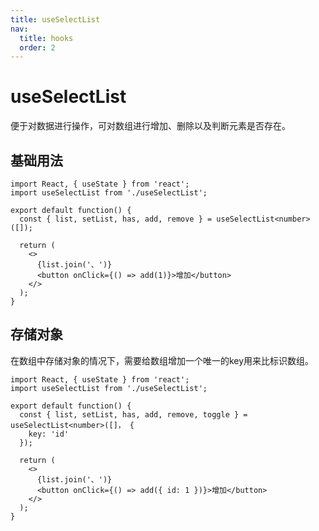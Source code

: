 ```yaml
---
title: useSelectList
nav:
  title: hooks
  order: 2
---
```


# useSelectList

便于对数据进行操作，可对数组进行增加、删除以及判断元素是否存在。

## 基础用法

```tsx
import React, { useState } from 'react';
import useSelectList from './useSelectList';

export default function() {
  const { list, setList, has, add, remove } = useSelectList<number>([]);

  return (
    <>
      {list.join('、')}
      <button onClick={() => add(1)}>增加</button>
    </>
  );
}
```

## 存储对象

在数组中存储对象的情况下，需要给数组增加一个唯一的key用来比标识数组。

```tsx
import React, { useState } from 'react';
import useSelectList from './useSelectList';

export default function() {
  const { list, setList, has, add, remove, toggle } = useSelectList<number>([]， {
    key: 'id'
  });

  return (
    <>
      {list.join('、')}
      <button onClick={() => add({ id: 1 })}>增加</button>
    </>
  );
}
```
